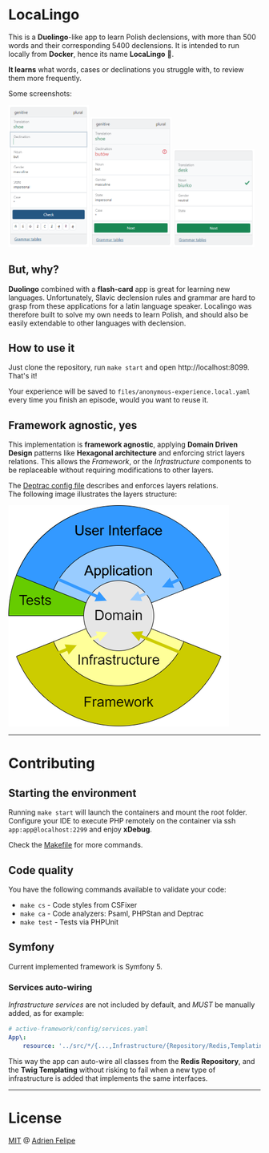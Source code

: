 # LocaLingo

This is a **Duolingo**-like app to learn Polish declensions, with more than 500 words and their corresponding 5400 declensions.
It is intended to run locally from **Docker**, hence its name **LocaLingo** :rocket:.

**It learns** what words, cases or declinations you struggle with, to review them more frequently. 

Some screenshots:
<p>
  <img src="resources/screenshot1.png" width="32%" alt="Question"/>
  <img src="resources/screenshot2.png" width="32%" alt="Incorrect answer"/>
  <img src="resources/screenshot3.png" width="32%" alt="Correct answer"/>
</p>

## But, why?
**Duolingo** combined with a **flash-card** app is great for learning new languages.
Unfortunately, Slavic declension rules and grammar are hard to grasp from these applications for a latin language speaker.
Localingo was therefore built to solve my own needs to learn Polish, and should also be easily extendable to other languages with declension. 

## How to use it
Just clone the repository, run `make start` and open http://localhost:8099.     
That's it!

Your experience will be saved to `files/anonymous-experience.local.yaml` every time you finish an episode, would you want to reuse it.

## Framework agnostic, yes
This implementation is **framework agnostic**, applying **Domain Driven Design** patterns like **Hexagonal architecture** and enforcing
strict layers relations. This allows the *Framework*, or the *Infrastructure* components to be replaceable without requiring modifications to other layers.
     
The [Deptrac config file](depfile.yaml) describes and enforces layers relations.     
The following image illustrates the layers structure:

![Application layers](resources/hexagonal-architecture.png)

-------
# Contributing
## Starting the environment
Running `make start` will launch the containers and mount the root folder.     
Configure your IDE to execute PHP remotely on the container via ssh `app:app@localhost:2299` and enjoy **xDebug**.

Check the [Makefile](Makefile) for more commands.

## Code quality
You have the following commands available to validate your code:
- `make cs` - Code styles from CSFixer
- `make ca` - Code analyzers: Psaml, PHPStan and Deptrac
- `make test` - Tests via PHPUnit

## Symfony
Current implemented framework is Symfony 5.
### Services auto-wiring
*Infrastructure services* are not included by default, and *MUST* be manually added, as for example:
```yml
# active-framework/config/services.yaml
App\:
    resource: '../src/*/{...,Infrastructure/{Repository/Redis,Templating/Twig}}'
```
This way the app can auto-wire all classes from the **Redis Repository**, and the **Twig Templating** without risking
to fail when a new type of infrastructure is added that implements the same interfaces. 

------

# License
[MIT](LICENSE.md) @ [Adrien Felipe](https://www.linkedin.com/in/adrien-felipe-38979327)

